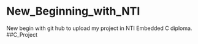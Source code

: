 # New_Beginning_with_NTI
New begin with git hub to upload my project in NTI Embedded C diploma. 
##C_Project
